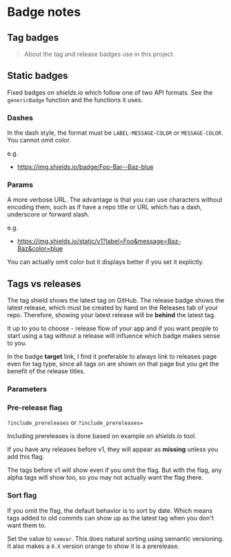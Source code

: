 # Badge notes


## Tag badges
> About the tag and release badges use in this project.

## Static badges

Fixed badges on _shields.io_ which follow one of two API formats. See the `genericBadge` function and the functions it uses.

### Dashes

In the dash style, the format must be `LABEL-MESSAGE-COLOR` or `MESSAGE-COLOR`. You cannot omit color.

e.g.

- https://img.shields.io/badge/Foo-Bar--Baz-blue

### Params

A more verbose URL. The advantage is that you can use characters without encoding them, such as if have a repo title or URL which has a dash, underscore or forward slash.

e.g.

- https://img.shields.io/static/v1?label=Foo&message=Baz-Baz&color=blue

You can actually omit color but it displays better if you set it explictly.

## Tags vs releases

The tag shield shows the latest tag on GitHub. The release badge shows the latest release, which must be created by hand on the Releases tab of your repo. Therefore, showing your latest release will be **behind**
 the latest tag.

It up to you to choose - release flow of your app and if you want people to start using a tag without a release will influence which badge makes sense to you.

In the badge **target** link, I find it preferable to always link to releases page even for tag type, since all tags on are shown on that page but you get the benefit of the release titles.

### Parameters

### Pre-release flag

`?include_prereleases` or `?include_prereleases=`

Including prereleases is done based on example on _shields.io_ tool.

If you have any releases before v1, they will appear as **missing** unless you add this flag.

The tags before v1 will show even if you omit the flag. But with the flag, any alpha tags will show too, so you may not actually want the flag there.

### Sort flag

If you omit the flag, the default behavior is to sort by date. Which means tags added to  old commits can show up as the latest tag when you don't want them to.

Set the value to `semvar`. This does natural sorting using semantic versioning. It also makes a `0.X` version orange to show it is a prerelease.
